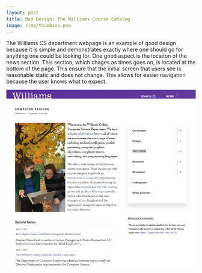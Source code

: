 ```yaml
---
layout: post
title: Bad Design: The Williams Course Catalog
image: /img/thumbsup.png
---
```


The Williams CS department webpage is an example of good design because it is simple and demonstrates exactly where one should go for anything one could be looking for. One good aspect is the locaiton of the news section. This section, which chages as times goes on, is located at the bottom of the page. This ensure that the initial screen that users see is reasonable static and does not change. This allows for easier navigation because the user knows what to expect.

![image](/img/CS.PNG)
